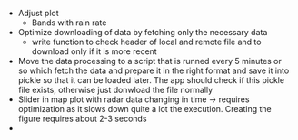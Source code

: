 - Adjust plot
    + Bands with rain rate 
- Optimize downloading of data by fetching only the necessary data
    + write function to check header of local and remote file and to download only if it is more recent
-   Move the data processing to a script that is runned every 5 minutes or so which fetch the data and prepare it in the right format and save it into pickle so that it can be loaded later. The app should check if this pickle file exists, otherwise just donwload the file normally 
-   Slider in map plot with radar data changing in time -> requires optimization as it slows down quite a lot the execution. Creating the figure requires about 2-3 seconds
-   